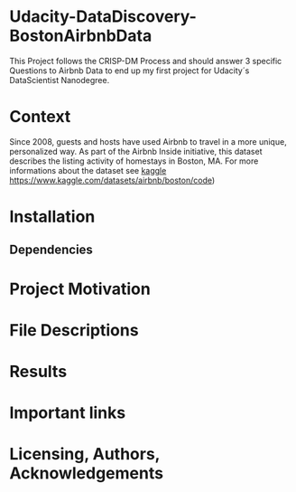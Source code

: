 # Udacity-DataDiscovery-BostonAirbnbData
This Project follows the CRISP-DM Process and should answer 3 specific Questions to Airbnb Data to end up my first project for Udacity´s DataScientist Nanodegree.

# Context
Since 2008, guests and hosts have used Airbnb to travel in a more unique, personalized way.
As part of the Airbnb Inside initiative, this dataset describes the listing activity of homestays in Boston, MA.
For more informations about the dataset see [ kaggle ](https://www.kaggle.com/datasets/airbnb/boston/code)https://www.kaggle.com/datasets/airbnb/boston/code)

# Installation

## Dependencies

# Project Motivation

# File Descriptions

# Results

# Important links

# Licensing, Authors, Acknowledgements


